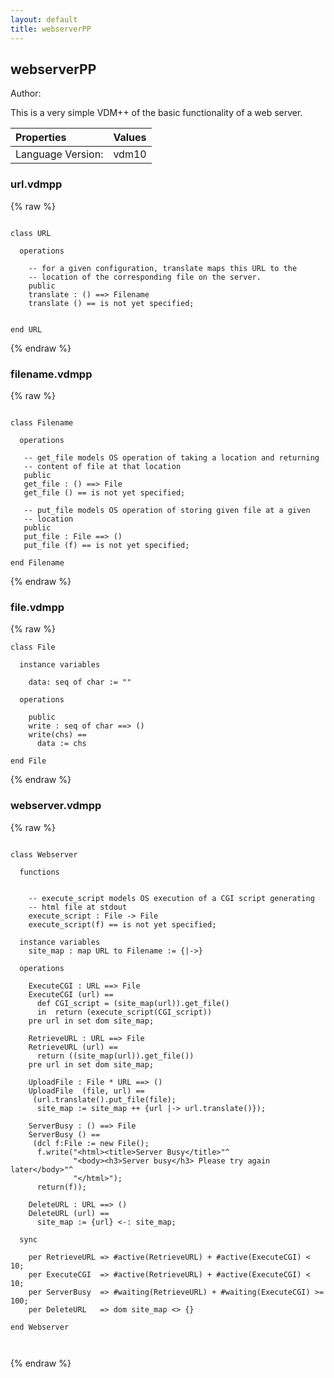 ```yaml
---
layout: default
title: webserverPP
---
```


## webserverPP
Author: 



This is a very simple VDM++ of the basic functionality of a web
server.


| Properties | Values          |
| :------------ | :---------- |
|Language Version:| vdm10|


### url.vdmpp

{% raw %}
~~~

class URL

  operations

    -- for a given configuration, translate maps this URL to the 
    -- location of the corresponding file on the server.
    public
    translate : () ==> Filename
    translate () == is not yet specified;
     

end URL
~~~
{% endraw %}

### filename.vdmpp

{% raw %}
~~~

class Filename

  operations

   -- get_file models OS operation of taking a location and returning
   -- content of file at that location
   public
   get_file : () ==> File
   get_file () == is not yet specified; 

   -- put_file models OS operation of storing given file at a given
   -- location
   public
   put_file : File ==> ()
   put_file (f) == is not yet specified; 

end Filename
~~~
{% endraw %}

### file.vdmpp

{% raw %}
~~~
class File

  instance variables

    data: seq of char := ""

  operations 

    public
    write : seq of char ==> ()
    write(chs) == 
      data := chs

end File
~~~
{% endraw %}

### webserver.vdmpp

{% raw %}
~~~

class Webserver

  functions


    -- execute_script models OS execution of a CGI script generating
    -- html file at stdout
    execute_script : File -> File
    execute_script(f) == is not yet specified;

  instance variables
    site_map : map URL to Filename := {|->}

  operations

    ExecuteCGI : URL ==> File
    ExecuteCGI (url) == 
      def CGI_script = (site_map(url)).get_file()
      in  return (execute_script(CGI_script))
    pre url in set dom site_map;

    RetrieveURL : URL ==> File
    RetrieveURL (url) == 
      return ((site_map(url)).get_file())
    pre url in set dom site_map;

    UploadFile : File * URL ==> ()
    UploadFile  (file, url) == 
     (url.translate().put_file(file);
      site_map := site_map ++ {url |-> url.translate()});

    ServerBusy : () ==> File
    ServerBusy () == 
     (dcl f:File := new File();
      f.write("<html><title>Server Busy</title>"^
              "<body><h3>Server busy</h3> Please try again later</body>"^
              "</html>");
      return(f));

    DeleteURL : URL ==> ()
    DeleteURL (url) ==
      site_map := {url} <-: site_map;

  sync
 
    per RetrieveURL => #active(RetrieveURL) + #active(ExecuteCGI) < 10;
    per ExecuteCGI  => #active(RetrieveURL) + #active(ExecuteCGI) < 10;
    per ServerBusy  => #waiting(RetrieveURL) + #waiting(ExecuteCGI) >= 100;
    per DeleteURL   => dom site_map <> {}

end Webserver

  
~~~
{% endraw %}

